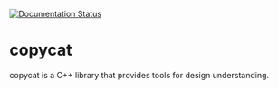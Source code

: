 [![Documentation Status](https://readthedocs.org/projects/copycat/badge/?version=latest)](https://copycat.readthedocs.io/en/latest/?badge=latest)

# copycat

copycat is a C++ library that provides tools for design understanding.
